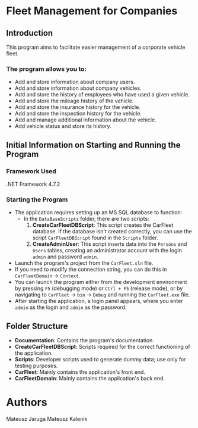 # Fleet Management for Companies

## Introduction
This program aims to facilitate easier management of a corporate vehicle fleet.

### The program allows you to:
- Add and store information about company users.
- Add and store information about company vehicles.
- Add and store the history of employees who have used a given vehicle.
- Add and store the mileage history of the vehicle.
- Add and store the insurance history for the vehicle.
- Add and store the inspection history for the vehicle.
- Add and manage additional information about the vehicle.
- Add vehicle status and store its history.

## Initial Information on Starting and Running the Program

### Framework Used
.NET Framework 4.7.2

### Starting the Program
- The application requires setting up an MS SQL database to function:
  - In the `DataBaseScripts` folder, there are two scripts:
    1. **CreateCarFleetDBScript**: This script creates the CarFleet database.
       If the database isn't created correctly, you can use the script `CarFleetDBScript` found in the `Scripts` folder.
    2. **CreateAdminUser**: This script inserts data into the `Persons` and `Users` tables, creating an administrator account with the login `admin` and password `admin`.
- Launch the program's project from the `CarFleet.sln` file.
- If you need to modify the connection string, you can do this in `CarFleetDomain` -> `Context`.
- You can launch the program either from the development environment by pressing `F5` (debugging mode) or `Ctrl + F5` (release mode), or by navigating to `CarFleet` -> `bin` -> `Debug` and running the `CarFleet.exe` file.
- After starting the application, a login panel appears, where you enter `admin` as the login and `admin` as the password.

## Folder Structure
- **Documentation**: Contains the program's documentation.
- **CreateCarFleetDBScript**: Scripts required for the correct functioning of the application.
- **Scripts**: Developer scripts used to generate dummy data; use only for testing purposes.
- **CarFleet**: Mainly contains the application's front end.
- **CarFleetDomain**: Mainly contains the application's back end.

  
# Authors
Mateusz Jaruga
Mateusz Kalenik
